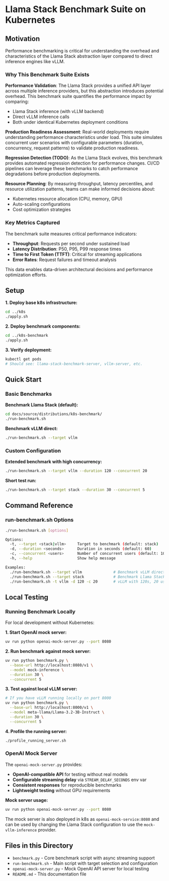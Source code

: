 # Llama Stack Benchmark Suite on Kubernetes

## Motivation

Performance benchmarking is critical for understanding the overhead and characteristics of the Llama Stack abstraction layer compared to direct inference engines like vLLM.

### Why This Benchmark Suite Exists

**Performance Validation**: The Llama Stack provides a unified API layer across multiple inference providers, but this abstraction introduces potential overhead. This benchmark suite quantifies the performance impact by comparing:
- Llama Stack inference (with vLLM backend) 
- Direct vLLM inference calls
- Both under identical Kubernetes deployment conditions

**Production Readiness Assessment**: Real-world deployments require understanding performance characteristics under load. This suite simulates concurrent user scenarios with configurable parameters (duration, concurrency, request patterns) to validate production readiness.

**Regression Detection (TODO)**: As the Llama Stack evolves, this benchmark provides automated regression detection for performance changes. CI/CD pipelines can leverage these benchmarks to catch performance degradations before production deployments.

**Resource Planning**: By measuring throughput, latency percentiles, and resource utilization patterns, teams can make informed decisions about:
- Kubernetes resource allocation (CPU, memory, GPU)
- Auto-scaling configurations 
- Cost optimization strategies

### Key Metrics Captured

The benchmark suite measures critical performance indicators:
- **Throughput**: Requests per second under sustained load
- **Latency Distribution**: P50, P95, P99 response times 
- **Time to First Token (TTFT)**: Critical for streaming applications
- **Error Rates**: Request failures and timeout analysis

This data enables data-driven architectural decisions and performance optimization efforts.

## Setup

**1. Deploy base k8s infrastructure:**
```bash
cd ../k8s
./apply.sh
```

**2. Deploy benchmark components:**
```bash
cd ../k8s-benchmark
./apply.sh
```

**3. Verify deployment:**
```bash
kubectl get pods
# Should see: llama-stack-benchmark-server, vllm-server, etc.
```

## Quick Start

### Basic Benchmarks

**Benchmark Llama Stack (default):**
```bash
cd docs/source/distributions/k8s-benchmark/
./run-benchmark.sh
```

**Benchmark vLLM direct:**
```bash
./run-benchmark.sh --target vllm
```

### Custom Configuration

**Extended benchmark with high concurrency:**
```bash
./run-benchmark.sh --target vllm --duration 120 --concurrent 20
```

**Short test run:**
```bash
./run-benchmark.sh --target stack --duration 30 --concurrent 5
```

## Command Reference

### run-benchmark.sh Options

```bash
./run-benchmark.sh [options]

Options:
  -t, --target <stack|vllm>     Target to benchmark (default: stack)
  -d, --duration <seconds>      Duration in seconds (default: 60)
  -c, --concurrent <users>      Number of concurrent users (default: 10)
  -h, --help                    Show help message

Examples:
  ./run-benchmark.sh --target vllm              # Benchmark vLLM direct
  ./run-benchmark.sh --target stack             # Benchmark Llama Stack
  ./run-benchmark.sh -t vllm -d 120 -c 20       # vLLM with 120s, 20 users
```

## Local Testing

### Running Benchmark Locally

For local development without Kubernetes:

**1. Start OpenAI mock server:**
```bash
uv run python openai-mock-server.py --port 8080
```

**2. Run benchmark against mock server:**
```bash
uv run python benchmark.py \
  --base-url http://localhost:8080/v1 \
  --model mock-inference \
  --duration 30 \
  --concurrent 5
```

**3. Test against local vLLM server:**
```bash
# If you have vLLM running locally on port 8000
uv run python benchmark.py \
  --base-url http://localhost:8000/v1 \
  --model meta-llama/Llama-3.2-3B-Instruct \
  --duration 30 \
  --concurrent 5
```

**4. Profile the running server:**
```bash
./profile_running_server.sh
```



### OpenAI Mock Server

The `openai-mock-server.py` provides:
- **OpenAI-compatible API** for testing without real models
- **Configurable streaming delay** via `STREAM_DELAY_SECONDS` env var
- **Consistent responses** for reproducible benchmarks
- **Lightweight testing** without GPU requirements

**Mock server usage:**
```bash
uv run python openai-mock-server.py --port 8080
```

The mock server is also deployed in k8s as `openai-mock-service:8080` and can be used by changing the Llama Stack configuration to use the `mock-vllm-inference` provider.

## Files in this Directory

- `benchmark.py` - Core benchmark script with async streaming support
- `run-benchmark.sh` - Main script with target selection and configuration
- `openai-mock-server.py` - Mock OpenAI API server for local testing
- `README.md` - This documentation file
